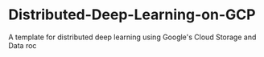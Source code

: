 # Distributed-Deep-Learning-on-GCP
A template for distributed deep learning using Google's Cloud Storage and Data roc
